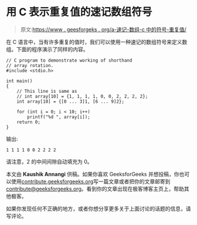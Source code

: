 # 用 C 表示重复值的速记数组符号

> 原文:[https://www . geesforgeks . org/a-速记-数组-c 中的符号-重复值/](https://www.geeksforgeeks.org/a-shorthand-array-notation-in-c-for-repeated-values/)

在 C 语言中，当有许多重复的值时，我们可以使用一种速记的数组符号来定义数组。下面的程序演示了同样的内容。

```
// C program to demonstrate working of shorthand
// array rotation.
#include <stdio.h>

int main()
{
    // This line is same as
    // int array[10] = {1, 1, 1, 1, 0, 0, 2, 2, 2, 2};
    int array[10] = {[0 ... 3]1, [6 ... 9]2};

    for (int i = 0; i < 10; i++)
        printf("%d ", array[i]);
    return 0;
}
```

输出:

```
1 1 1 1 0 0 2 2 2 2 

```

请注意，2 的中间间隙自动填充为 0。

本文由 **Kaushik Annangi** 供稿。如果你喜欢 GeeksforGeeks 并想投稿，你也可以使用[contribute.geeksforgeeks.org](http://www.contribute.geeksforgeeks.org)写一篇文章或者把你的文章邮寄到 contribute@geeksforgeeks.org。看到你的文章出现在极客博客主页上，帮助其他极客。

如果你发现任何不正确的地方，或者你想分享更多关于上面讨论的话题的信息，请写评论。